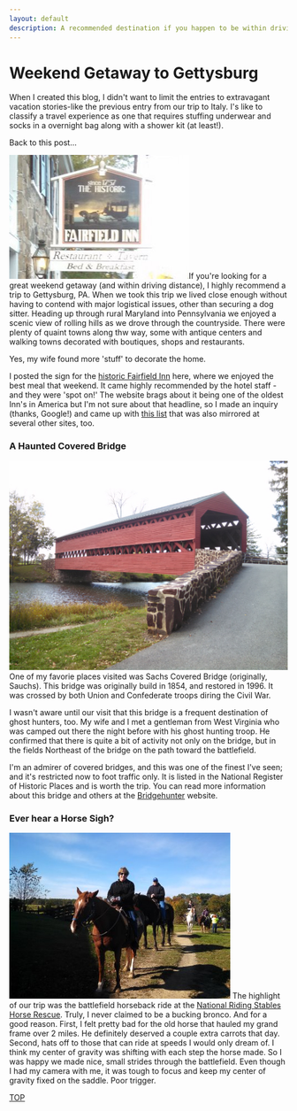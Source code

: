 ```yaml
---
layout: default
description: A recommended destination if you happen to be within driving distance!
---
```


<html>
<body>
<h1> Weekend Getaway to Gettysburg</h1>

<p>When I created this blog, I didn't want to limit the entries to extravagant vacation stories-like the previous entry from our trip to Italy.  I's like to classify a travel experience as one that requires stuffing underwear and socks in a overnight bag along with a shower kit (at least!).  </p>

<p>Back to this post... </p>

<p><img id="l_small" src="/assets/images/getty_1.jpg" alt="Where we Wined and Dined">If you're looking for a great weekend getaway (and within driving distance), I highly recommend a trip to Gettysburg, PA.  When we took this trip we lived close enough without having to contend with major logistical issues, other than securing a dog sitter.  Heading up through rural Maryland into Pennsylvania we enjoyed a scenic view of rolling hills as we drove through the countryside.  There were plenty of quaint towns along thw way, some with antique centers and walking towns decorated with boutiques, shops and restaurants. </p>

<p>Yes, my wife found more 'stuff' to decorate the home.</p>

<p>I posted the sign for the <a href="http://thefairfieldinn.com/" target="_blank">historic Fairfield Inn</a> here, where we enjoyed the best meal that weekend.  It came highly recommended by the hotel staff - and they were 'spot on!'  The website brags about it being one of the oldest Inn's in America but I'm not sure about that headline, so I made an inquiry (thanks, Google!) and came up with <a href="https://www.thedailymeal.com/america-s-14-oldest-taverns-inns-slideshow" target="_blank">this list</a> that was also mirrored at several other sites, too.</p>

<h3>A Haunted Covered Bridge</h3>

<p><img id="r_small" src="/assets/images/getty_2.jpg" alt="Sauchs Bridge">One of my favorie places visited was Sachs Covered Bridge (originally, Sauchs).  This bridge was originally build in 1854, and restored in 1996.  It was crossed by both Union and Confederate troops diring the Civil War.</p>

<p>I wasn't aware until our visit that this bridge is a frequent destination of ghost hunters, too.  My wife and I met a gentleman from West Virginia who was camped out there the night before with his ghost hunting troop. He confirmed that there is quite a bit of activity not only on the bridge, but in the fields Northeast of the bridge on the path toward the battlefield.</p>

<p>I'm an admirer of covered bridges, and this was one of the finest I've seen; and it's restricted now to foot traffic only.  It is listed in the National Register of Historic Places and is worth the trip.  You can read more information about this bridge and others at the <a href="http://bridgehunter.com/pa/adams/sachs-covered/">Bridgehunter</a> website.</p>

<h3>Ever hear a Horse Sigh?</h3>

<p><img id="l_small" src="/assets/images/getty_3.jpg" alt="Horseback ride through the battlefield"> The highlight of our trip was the battlefield horseback ride at the <a href="https://nationalridingstables.org/" target="_blank">National Riding Stables Horse Rescue</a>.  Truly, I never claimed to be a bucking bronco.  And for a good reason.  First, I felt pretty bad for the old horse that hauled my grand frame over 2 miles.  He definitely deserved a couple extra carrots that day.  Second, hats off to those that can ride at speeds I would only dream of.  I think my center of gravity was shifting with each step the horse made.  So I was happy we made nice, small strides through the battlefield.  Even though I had my camera with me, it was tough to focus and keep my center of gravity fixed on the saddle.  Poor trigger.</p>

<p> </p>

<p><a class="myBtn" href="#top">TOP</a></p>

</body>
</html>